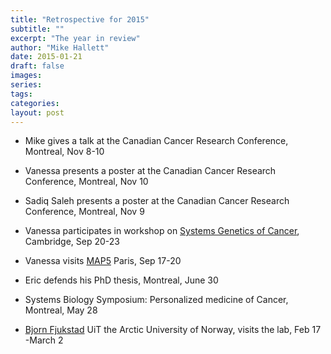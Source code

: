 ```yaml
---
title: "Retrospective for 2015"
subtitle: ""
excerpt: "The year in review"
author: "Mike Hallett"
date: 2015-01-21
draft: false
images:
series:
tags:
categories:
layout: post
---
```


- Mike gives a talk at the Canadian Cancer Research Conference, Montreal, Nov 8-10

- Vanessa presents a poster at the Canadian Cancer Research Conference, Montreal, Nov 10

- Sadiq Saleh presents a poster at the Canadian Cancer Research Conference, Montreal, Nov 9

- Vanessa participates in workshop on [Systems Genetics of Cancer](http://www.markowetzlab.org/Cavendish2015/), Cambridge, Sep 20-23

- Vanessa visits [MAP5](http://w3.mi.parisdescartes.fr/map5/)  Paris, Sep 17-20

- Eric defends his PhD thesis, Montreal, June 30

- Systems Biology Symposium: Personalized medicine of Cancer, Montreal, May 28

- [Bjorn Fjukstad](https://fjukstad.github.io/) UiT the Arctic University of Norway, visits the lab, Feb 17 -March 2

